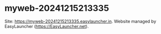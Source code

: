 # myweb-20241215213335
Site: https://myweb-20241215213335.easylauncher.in. Website managed by EasyLauncher (https://EasyLauncher.net).
